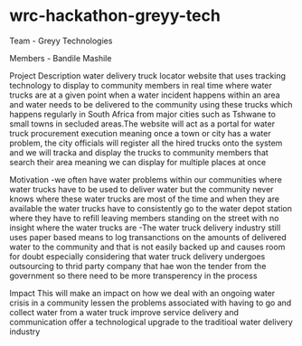 # wrc-hackathon-greyy-tech

Team - Greyy Technologies 

Members - Bandile Mashile

Project Description 
water delivery truck locator website that uses tracking technology to display to community members in real time where water trucks are at a given point when a water incident happens within an area and water needs to be delivered to the community using these trucks which happens regularly in South Africa from major cities such as Tshwane to small towns in secluded areas.The website will act as a portal for water truck procurement execution meaning once a town or city has a water problem, the city officials will register all the hired trucks onto the system and we will tracka and display the trucks to community members that search their area meaning we can display for multiple places at once

Motivation 
-we often have water problems within our communities where water trucks have to be used to deliver water but the community never knows where these water trucks are most of the time and when they are available  the water trucks have to consistently go to the water depot station where they have to refill leaving members standing on the street with no insight where the water trucks are
-The water truck delivery industry still uses paper based means to log transanctions on the amounts of delivered water to the community and that is not easily backed up  and causes room for doubt especially considering that water truck delivery undergoes outsourcing to thrid party company that hae won the tender from the government so there need to be more transperency in the process

Impact 
This will make an impact on how we deal with an ongoing water crisis in a community 
lessen the problems associated with having to go and collect water from a water truck
improve service delivery and communication
offer a technological upgrade to the traditioal water delivery industry





